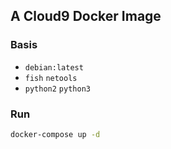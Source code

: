 ## A Cloud9 Docker Image

### Basis
- `debian:latest`
- `fish` `netools`
- `python2` `python3`

### Run

```bash
docker-compose up -d
```